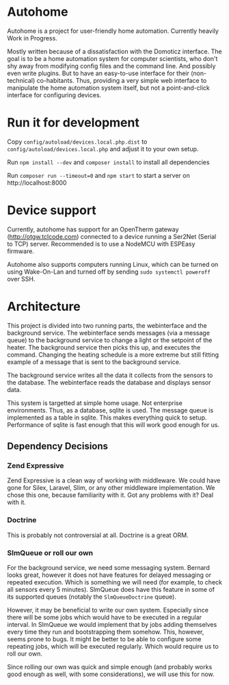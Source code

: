 # Autohome
Autohome is a project for user-friendly home automation. Currently heavily Work
in Progress.

Mostly written because of a dissatisfaction with the Domoticz interface. The
goal is to be a home automation system for computer scientists, who don't shy
away from modifying config files and the command line. And possibly even write
plugins. But to have an easy-to-use interface for their (non-technical)
co-habitants. Thus, providing a very simple web interface to manipulate the home
automation system itself, but not a point-and-click interface for configuring
devices.


# Run it for development

Copy `config/autoload/devices.local.php.dist` to
`config/autoload/devices.local.php` and adjust it to your own setup.

Run `npm install --dev` and `composer install` to install all dependencies

Run `composer run --timeout=0` and `npm start` to start a server on http://localhost:8000

# Device support

Currently, autohome has support for an OpenTherm gateway
(http://otgw.tclcode.com) connected to a device running a Ser2Net (Serial to
TCP) server. Recommended is to use a NodeMCU with ESPEasy firmware.

Autohome also supports computers running Linux, which can be turned on using
Wake-On-Lan and turned off by sending `sudo systemctl poweroff` over SSH.

# Architecture
This project is divided into two running parts, the webinterface and the
background service. The webinterface sends messages (via a message queue) to the
background service to change a light or the setpoint of the heater. The
background service then picks this up, and executes the command. Changing the
heating schedule is a more extreme but still fitting example of a message that
is sent to the background service.

The background service writes all the data it collects from the sensors to the
database. The webinterface reads the database and displays sensor data.

This system is targetted at simple home usage. Not enterprise environments.
Thus, as a database, sqlite is used. The message queue is implemented as a table
in sqlite. This makes everything quick to setup. Performance of sqlite is fast
enough that this will work good enough for us.

## Dependency Decisions

### Zend Expressive
Zend Expressive is a clean way of working with middleware. We could have gone
for Silex, Laravel, Slim, or any other middleware implementation. We chose this
one, because familiarity with it. Got any problems with it? Deal with it.

### Doctrine
This is probably not controversial at all. Doctrine is a great ORM.

### SlmQueue or roll our own
For the background service, we need some messaging system. Bernard looks great,
however it does not have features for delayed messaging or repeated execution.
Which is something we will need (for example, to check all sensors every 5
minutes). SlmQueue does have this feature in some of its supported queues
(notably the `SlmQueueDoctrine` queue).

However, it may be beneficial to write our own system. Especially since there
will be some jobs which would have to be executed in a regular interval. In
SlmQueue we would implement that by jobs adding themselves every time they run
and bootstrapping them somehow. This, however, seems prone to bugs. It might be
better to be able to configure some repeating jobs, which will be executed
regularly. Which would require us to roll our own.

Since rolling our own was quick and simple enough (and probably works good
enough as well, with some considerations), we will use this for now.
